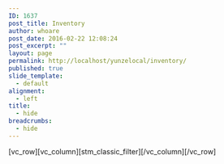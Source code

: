 ```yaml
---
ID: 1637
post_title: Inventory
author: whoare
post_date: 2016-02-22 12:08:24
post_excerpt: ""
layout: page
permalink: http://localhost/yunzelocal/inventory/
published: true
slide_template:
  - default
alignment:
  - left
title:
  - hide
breadcrumbs:
  - hide
---
```

[vc_row][vc_column][stm_classic_filter][/vc_column][/vc_row]
